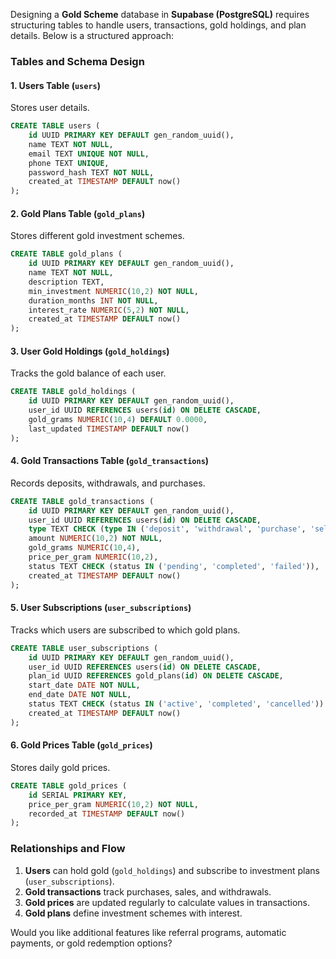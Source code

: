Designing a **Gold Scheme** database in **Supabase (PostgreSQL)** requires structuring tables to handle users, transactions, gold holdings, and plan details. Below is a structured approach:

### **Tables and Schema Design**

#### 1. **Users Table** (`users`)
Stores user details.

```sql
CREATE TABLE users (
    id UUID PRIMARY KEY DEFAULT gen_random_uuid(),
    name TEXT NOT NULL,
    email TEXT UNIQUE NOT NULL,
    phone TEXT UNIQUE,
    password_hash TEXT NOT NULL,
    created_at TIMESTAMP DEFAULT now()
);
```

#### 2. **Gold Plans Table** (`gold_plans`)
Stores different gold investment schemes.

```sql
CREATE TABLE gold_plans (
    id UUID PRIMARY KEY DEFAULT gen_random_uuid(),
    name TEXT NOT NULL,
    description TEXT,
    min_investment NUMERIC(10,2) NOT NULL,
    duration_months INT NOT NULL,
    interest_rate NUMERIC(5,2) NOT NULL,
    created_at TIMESTAMP DEFAULT now()
);
```

#### 3. **User Gold Holdings** (`gold_holdings`)
Tracks the gold balance of each user.

```sql
CREATE TABLE gold_holdings (
    id UUID PRIMARY KEY DEFAULT gen_random_uuid(),
    user_id UUID REFERENCES users(id) ON DELETE CASCADE,
    gold_grams NUMERIC(10,4) DEFAULT 0.0000,
    last_updated TIMESTAMP DEFAULT now()
);
```

#### 4. **Gold Transactions Table** (`gold_transactions`)
Records deposits, withdrawals, and purchases.

```sql
CREATE TABLE gold_transactions (
    id UUID PRIMARY KEY DEFAULT gen_random_uuid(),
    user_id UUID REFERENCES users(id) ON DELETE CASCADE,
    type TEXT CHECK (type IN ('deposit', 'withdrawal', 'purchase', 'sell')),
    amount NUMERIC(10,2) NOT NULL,
    gold_grams NUMERIC(10,4),
    price_per_gram NUMERIC(10,2),
    status TEXT CHECK (status IN ('pending', 'completed', 'failed')),
    created_at TIMESTAMP DEFAULT now()
);
```

#### 5. **User Subscriptions** (`user_subscriptions`)
Tracks which users are subscribed to which gold plans.

```sql
CREATE TABLE user_subscriptions (
    id UUID PRIMARY KEY DEFAULT gen_random_uuid(),
    user_id UUID REFERENCES users(id) ON DELETE CASCADE,
    plan_id UUID REFERENCES gold_plans(id) ON DELETE CASCADE,
    start_date DATE NOT NULL,
    end_date DATE NOT NULL,
    status TEXT CHECK (status IN ('active', 'completed', 'cancelled')) DEFAULT 'active',
    created_at TIMESTAMP DEFAULT now()
);
```

#### 6. **Gold Prices Table** (`gold_prices`)
Stores daily gold prices.

```sql
CREATE TABLE gold_prices (
    id SERIAL PRIMARY KEY,
    price_per_gram NUMERIC(10,2) NOT NULL,
    recorded_at TIMESTAMP DEFAULT now()
);
```

### **Relationships and Flow**
1. **Users** can hold gold (`gold_holdings`) and subscribe to investment plans (`user_subscriptions`).
2. **Gold transactions** track purchases, sales, and withdrawals.
3. **Gold prices** are updated regularly to calculate values in transactions.
4. **Gold plans** define investment schemes with interest.

Would you like additional features like referral programs, automatic payments, or gold redemption options?
